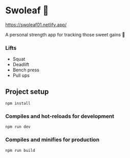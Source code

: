 # Swoleaf 🍃
https://swoleaf01.netlify.app/

A personal strength app for tracking those sweet gains 💪

### Lifts
- Squat
- Deadlift
- Bench press
- Pull ups

## Project setup
```
npm install
```

### Compiles and hot-reloads for development
```
npm run dev
```

### Compiles and minifies for production
```
npm run build
```
